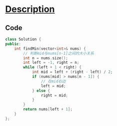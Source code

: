 # [Description](https://leetcode.cn/problems/find-minimum-in-rotated-sorted-array/)

## Code

```cpp
class Solution {
public:
    int findMin(vector<int>& nums) {
        // 判断mid与nums[n-1]之间的大小关系
        int n = nums.size();
        int left = -1, right = n;
        while (left + 1 < right) {
            int mid = left + (right - left) / 2;
            if (nums[mid] > nums[n - 1]) {
                // 在mid右边
                left = mid;
            } else {
                right = mid;
            }
        }
        return nums[left + 1];
    }
};
```
